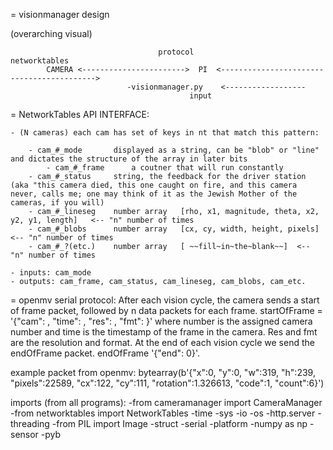 = visionmanager design

(overarching visual)

                                     protocol					   networktables
 			CAMERA <----------------------->  PI  <------------------------------------------>
							  -visionmanager.py    <------------------
											input
																					

= NetworkTables API   INTERFACE:

	- (N cameras) each cam has set of keys in nt that match this pattern:

		- cam_#_mode       displayed as a string, can be "blob" or "line" and dictates the structure of the array in later bits
        	- cam_#_frame      a coutner that will run constantly
		- cam_#_status	   string, the feedback for the driver station (aka "this camera died, this one caught on fire, and this camera never, calls me; one may think of it as the Jewish Mother of the cameras, if you will)
		- cam_#_lineseg    number array   [rho, x1, magnitude, theta, x2, y2, y1, length]   <-- "n" number of times 
		- cam_#_blobs      number array   [cx, cy, width, height, pixels]  <-- "n" number of times
		- cam_#_?(etc.)    number array   [ ~~fill~in~the~blank~~]  <-- "n" number of times

	- inputs: cam_mode
	- outputs: cam_frame, cam_status, cam_lineseg, cam_blobs, cam_etc.


= openmv serial protocol:
After each vision cycle, the camera sends a start of frame packet, followed by n data packets for each frame. 
startOfFrame = '{"cam": <number>, "time": <number2>, "res": <num3>, "fmt": <num4>}' where number is the assigned camera number and time is the timestamp of the frame in the camera. Res and fmt are the resolution and format.
At the end of each vision cycle we send the endOfFrame packet.
endOfFrame '{"end": 0}'.

example packet from openmv: bytearray(b'{"x":0, "y":0, "w":319, "h":239, "pixels":22589, "cx":122, "cy":111, "rotation":1.326613, "code":1, "count":6}')

imports (from all programs):
    -from cameramanager import CameraManager
    -from networktables import NetworkTables
    -time
    -sys
    -io
    -os
    -http.server
    -threading
    -from PIL import Image
    -struct
    -serial
    -platform
    -numpy as np
    -sensor
    -pyb
    
